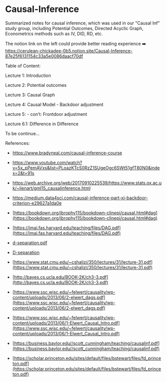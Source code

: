 # Causal-Inference
Summarized notes for causal inference, which was used in our "Causal Inf" study group, including Potential Outcomes, Directed Acyclic Graph, Econometrics methods such as IV, DID, RD, etc.

The notion link on the left could provide better reading experience ➡️ https://cerulean-chickadee-0b5.notion.site/Causal-Inference-87e25f6131154c33a5e0086daacf70df

Table of Content:

Lecture 1: Introduction

Lecture 2: Potential outcomes

Lecture 3: Causal Graph

Lecture 4: Causal Model - Backdoor adjustment

Lecture 5: - con’t: Frontdoor adjustment

Lecture 6.1: Difference in Difference

To be continue...


References:

- https://www.bradyneal.com/causal-inference-course

- https://www.youtube.com/watch?v=5x_pPemAVxs&list=PLoazKTcS0RzZ1SUgeOgc6SWt51gfT80N0&index=2&t=91s

- https://web.archive.org/web/20170910225539/https://www.stats.ox.ac.uk/~lienart/gml15_causalinference.html

- https://medium.data4sci.com/causal-inference-part-xi-backdoor-criterion-e29627a1da0e

- [https://bookdown.org/jbrophy115/bookdown-clinepi/causal.html#dag](https://bookdown.org/jbrophy115/bookdown-clinepi/causal.html#dag)
- [https://imai.fas.harvard.edu/teaching/files/DAG.pdf](https://imai.fas.harvard.edu/teaching/files/DAG.pdf)
- [d-separation.pdf](http://web.mit.edu/jmn/www/6.034/d-separation.pdf)
- [D-separation](https://www.andrew.cmu.edu/user/scheines/tutor/d-sep.html)
- [https://www.stat.cmu.edu/~cshalizi/350/lectures/31/lecture-31.pdf](https://www.stat.cmu.edu/~cshalizi/350/lectures/31/lecture-31.pdf)
- [http://bayes.cs.ucla.edu/BOOK-2K/ch3-3.pdf](http://bayes.cs.ucla.edu/BOOK-2K/ch3-3.pdf)
- [https://www.ssc.wisc.edu/~felwert/causality/wp-content/uploads/2013/06/2-elwert_dags.pdf](https://www.ssc.wisc.edu/~felwert/causality/wp-content/uploads/2013/06/2-elwert_dags.pdf)
- [https://www.ssc.wisc.edu/~felwert/causality/wp-content/uploads/2013/06/1-Elwert_Causal_Intro.pdf](https://www.ssc.wisc.edu/~felwert/causality/wp-content/uploads/2013/06/1-Elwert_Causal_Intro.pdf)
- [https://business.baylor.edu//scott_cunningham/teaching/causalinf.pdf](https://business.baylor.edu//scott_cunningham/teaching/causalinf.pdf)
- [https://scholar.princeton.edu/sites/default/files/bstewart/files/fd_princeton.pdf](https://scholar.princeton.edu/sites/default/files/bstewart/files/fd_princeton.pdf)
